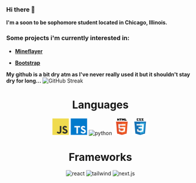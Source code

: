 

### Hi there 👋


**I'm a soon to be sophomore student located in Chicago, Illinois.**

### Some projects i'm currently interested in:  



- **[Mineflayer](https://github.com/PrismarineJS/mineflayer/)**
 
- **[Bootstrap](https://github.com/twbs/bootstrap)**
 
**My github is a bit dry atm as I've never really used it but it shouldn't stay dry for long...**
![GitHub Streak](https://streak-stats.demolab.com?user=interceptic&theme=blue-navy&border_radius=22)

<h1 align='center'>Languages</h1>
<div align="center">
  <img src="https://raw.githubusercontent.com/devicons/devicon/master/icons/javascript/javascript-original.svg" alt="javascript" width="45" height="45"/>
  <img src="https://raw.githubusercontent.com/devicons/devicon/master/icons/typescript/typescript-original.svg" alt="typescript" width="45" height="45"/>
  <img src="https://cdn.jsdelivr.net/gh/devicons/devicon@latest/icons/python/python-original.svg" alt="python" width="45" height="45"/>
  <img src="https://raw.githubusercontent.com/devicons/devicon/master/icons/html5/html5-original-wordmark.svg" alt="html" width="45" height="45"/>
  <img src="https://raw.githubusercontent.com/devicons/devicon/master/icons/css3/css3-original-wordmark.svg" alt="css" width="45" height="45"/>
</div>

<h1 align='center'> Frameworks </h1>
<div align='center'> 
  <img src="https://cdn.jsdelivr.net/gh/devicons/devicon@latest/icons/react/react-original-wordmark.svg" alt="react" width="45" height="45"/>
  <img src="https://cdn.jsdelivr.net/gh/devicons/devicon@latest/icons/tailwindcss/tailwindcss-original-wordmark.svg" alt="tailwind" width="105" height="60"/>
  <img src="https://cdn.jsdelivr.net/gh/devicons/devicon@latest/icons/nextjs/nextjs-original.svg" alt='next.js' width='45' height='45'

</div>
